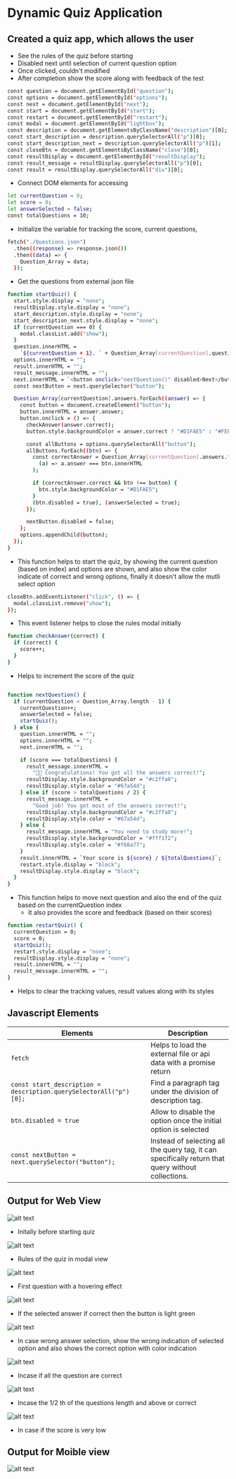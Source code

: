 # Dynamic Quiz Application

## Created a quiz app, which allows the user 
- See the rules of the quiz before starting
- Disabled next until selection of current question option
- Once clicked, couldn't modified
- After completion show the score along with feedback of the test

``` bash
const question = document.getElementById("question");
const options = document.getElementById("options");
const next = document.getElementById("next");
const start = document.getElementById("start");
const restart = document.getElementById("restart");
const modal = document.getElementById("lightbox");
const description = document.getElementsByClassName("description")[0];
const start_description = description.querySelectorAll("p")[0];
const start_description_next = description.querySelectorAll("p")[1];
const closeBtn = document.getElementsByClassName("close")[0];
const resultDisplay = document.getElementById("resultDisplay");
const result_message = resultDisplay.querySelectorAll("p")[0];
const result = resultDisplay.querySelectorAll("div")[0];
```
- Connect DOM elements for accessing

``` bash
let currentQuestion = 0;
let score = 0;
let answerSelected = false;
const totalQuestions = 10;
```
- Initialize the variable for tracking the score, current questions, 

``` bash
fetch("./Questions.json")
  .then((response) => response.json())
  .then((data) => {
    Question_Array = data;
  });
```
- Get the questions from external json file

``` bash
function startQuiz() {
  start.style.display = "none";
  resultDisplay.style.display = "none";
  start_description.style.display = "none";
  start_description_next.style.display = "none";
  if (currentQuestion === 0) {
    modal.classList.add("show");
  }
  question.innerHTML =
    `${currentQuestion + 1}. ` + Question_Array[currentQuestion].question;
  options.innerHTML = "";
  result.innerHTML = "";
  result_message.innerHTML = "";
  next.innerHTML = `<button onclick="nextQuestion()" disabled>Next</button>`;
  const nextButton = next.querySelector("button");

  Question_Array[currentQuestion].answers.forEach((answer) => {
    const button = document.createElement("button");
    button.innerHTML = answer.answer;
    button.onclick = () => {
      checkAnswer(answer.correct);
      button.style.backgroundColor = answer.correct ? "#D1FAE5" : "#FEE2E2";

      const allButtons = options.querySelectorAll("button");
      allButtons.forEach((btn) => {
        const correctAnswer = Question_Array[currentQuestion].answers.find(
          (a) => a.answer === btn.innerHTML
        );

        if (correctAnswer.correct && btn !== button) {
          btn.style.backgroundColor = "#D1FAE5";
        }
        (btn.disabled = true), (answerSelected = true);
      });

      nextButton.disabled = false;
    };
    options.appendChild(button);
  });
}
```
- This function helps to start the quiz, by showing the current question (based on index) and options are shown, and also show the color indicate of correct and wrong options, finally it doesn't allow the mutli select option

``` bash
closeBtn.addEventListener("click", () => {
  modal.classList.remove("show");
});
```
- This event listener helps to close the rules modal initially

``` bash
function checkAnswer(correct) {
  if (correct) {
    score++;
  }
}
```
- Helps to increment the score of the quiz

``` bash

function nextQuestion() {
  if (currentQuestion < Question_Array.length - 1) {
    currentQuestion++;
    answerSelected = false;
    startQuiz();
  } else {
    question.innerHTML = "";
    options.innerHTML = "";
    next.innerHTML = "";

    if (score === totalQuestions) {
      result_message.innerHTML =
        "🎉🤩 Congratulations! You got all the answers correct!";
      resultDisplay.style.backgroundColor = "#c2ffa8";
      resultDisplay.style.color = "#67a54d";
    } else if (score > totalQuestions / 2) {
      result_message.innerHTML =
        "Good job! You got most of the answers correct!";
      resultDisplay.style.backgroundColor = "#c2ffa8";
      resultDisplay.style.color = "#67a54d";
    } else {
      result_message.innerHTML = "You need to study more!";
      resultDisplay.style.backgroundColor = "#fff1f2";
      resultDisplay.style.color = "#f68a77";
    }
    result.innerHTML = `Your score is ${score} / ${totalQuestions}`;
    restart.style.display = "block";
    resultDisplay.style.display = "block";
  }
}
```
- This function helps to move next question and also the end of the quiz based on the currentQuestion index 
    - It also provides the score and feedback (based on their scores)

``` bash
function restartQuiz() {
  currentQuestion = 0;
  score = 0;
  startQuiz();
  restart.style.display = "none";
  resultDisplay.style.display = "none";
  result.innerHTML = "";
  result_message.innerHTML = "";
}
```
- Helps to clear the tracking values, result values along with its styles


## Javascript Elements
| **Elements** | **Description** |
|--------------|-----------------|
| `fetch`      |Helps to load the external file or api data with a promise return|
| `const start_description = description.querySelectorAll("p")[0];`    | Find a paragraph tag under the division of description tag. |
| `btn.disabled = true`      | Allow to disable the option once the initial option is selected |
| `const nextButton = next.querySelector("button"); `   |Instead of selecting all the query tag, it can specifically return that query without collections. |

## Output for Web View
![alt text](./assests/O1.png)
- Initally before starting quiz

![alt text](./assests/O2.png)
- Rules of the quiz in modal view

![alt text](./assests/O3.png)
- First question with a hovering effect

![alt text](./assests/O4.png)
- If the selected answer if correct then the button is light green 

![alt text](./assests/O5.png)
- In case wrong answer selection, show the wrong indication of selected option and also shows the correct option with color indication

![alt text](./assests/O6.png)
- Incase if all the question are correct

![alt text](./assests/O7.png)
- Incase the 1/2 th of the questions length and above or correct

![alt text](./assests/O8.png)
- In case if the score is very low


## Output for Moible view
![alt text](./assests/image.png)